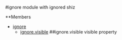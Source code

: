 <a name="module_ignore"></a>
#ignore
module with ignored shiz

**Members

* [ignore](#module_ignore)
  * [ignore.visible](#module_ignore.visible)
<a name="module_ignore.visible"></a>
##ignore.visible
visible property

